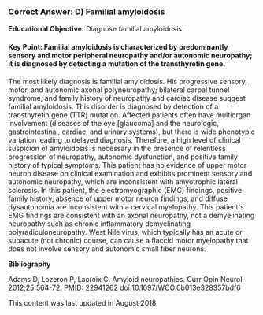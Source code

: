 
### Correct Answer: D) Familial amyloidosis 

**Educational Objective:** Diagnose familial amyloidosis.

#### **Key Point:** Familial amyloidosis is characterized by predominantly sensory and motor peripheral neuropathy and/or autonomic neuropathy; it is diagnosed by detecting a mutation of the transthyretin gene.

The most likely diagnosis is familial amyloidosis. His progressive sensory, motor, and autonomic axonal polyneuropathy; bilateral carpal tunnel syndrome; and family history of neuropathy and cardiac disease suggest familial amyloidosis. This disorder is diagnosed by detection of a transthyretin gene (TTR) mutation. Affected patients often have multiorgan involvement (diseases of the eye [glaucoma] and the neurologic, gastrointestinal, cardiac, and urinary systems), but there is wide phenotypic variation leading to delayed diagnosis. Therefore, a high level of clinical suspicion of amyloidosis is necessary in the presence of relentless progression of neuropathy, autonomic dysfunction, and positive family history of typical symptoms.
This patient has no evidence of upper motor neuron disease on clinical examination and exhibits prominent sensory and autonomic neuropathy, which are inconsistent with amyotrophic lateral sclerosis.
In this patient, the electromyographic (EMG) findings, positive family history, absence of upper motor neuron findings, and diffuse dysautonomia are inconsistent with a cervical myelopathy.
This patient's EMG findings are consistent with an axonal neuropathy, not a demyelinating neuropathy such as chronic inflammatory demyelinating polyradiculoneuropathy.
West Nile virus, which typically has an acute or subacute (not chronic) course, can cause a flaccid motor myelopathy that does not involve sensory and autonomic small fiber neurons.

**Bibliography**

Adams D, Lozeron P, Lacroix C. Amyloid neuropathies. Curr Opin Neurol. 2012;25:564-72. PMID: 22941262 doi:10.1097/WCO.0b013e328357bdf6

This content was last updated in August 2018.
